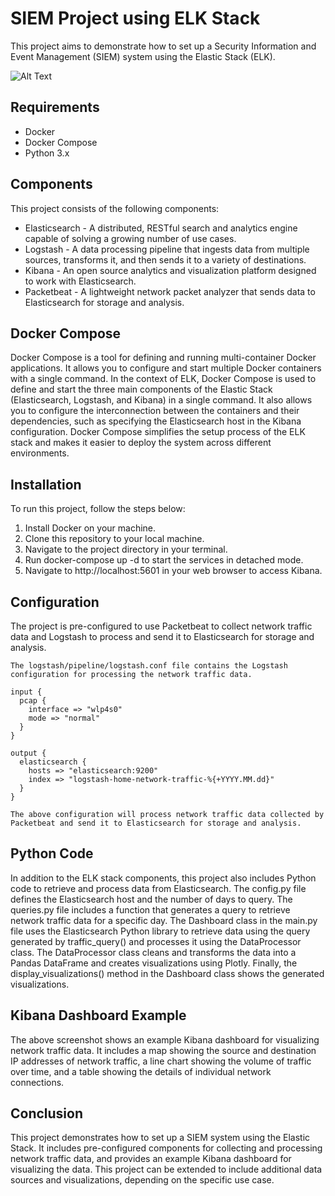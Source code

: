 # SIEM Project using ELK Stack

This project aims to demonstrate how to set up a Security Information and Event Management (SIEM) system using the Elastic Stack (ELK).

![Alt Text](https://www.elastic.co/guide/en/beats/packetbeat/current/images/flows.png)

## Requirements

* Docker
* Docker Compose
* Python 3.x

## Components

This project consists of the following components:

* Elasticsearch - A distributed, RESTful search and analytics engine capable of solving a growing number of use cases.
* Logstash - A data processing pipeline that ingests data from multiple sources, transforms it, and then sends it to a variety of destinations.
* Kibana - An open source analytics and visualization platform designed to work with Elasticsearch.
* Packetbeat - A lightweight network packet analyzer that sends data to Elasticsearch for storage and analysis.

## Docker Compose

Docker Compose is a tool for defining and running multi-container Docker applications. It allows you to configure and start multiple Docker containers with a single command. In the context of ELK, Docker Compose is used to define and start the three main components of the Elastic Stack (Elasticsearch, Logstash, and Kibana) in a single command. It also allows you to configure the interconnection between the containers and their dependencies, such as specifying the Elasticsearch host in the Kibana configuration. Docker Compose simplifies the setup process of the ELK stack and makes it easier to deploy the system across different environments.

## Installation

To run this project, follow the steps below:

1. Install Docker on your machine.
2. Clone this repository to your local machine.
3. Navigate to the project directory in your terminal.
4. Run docker-compose up -d to start the services in detached mode.
5. Navigate to http://localhost:5601 in your web browser to access Kibana.

## Configuration

The project is pre-configured to use Packetbeat to collect network traffic data and Logstash to process and send it to Elasticsearch for storage and analysis.

    The logstash/pipeline/logstash.conf file contains the Logstash configuration for processing the network traffic data.

```
input {
  pcap {
    interface => "wlp4s0"
    mode => "normal"
  }
}

output {
  elasticsearch {
    hosts => "elasticsearch:9200"
    index => "logstash-home-network-traffic-%{+YYYY.MM.dd}"
  }
}

```

    The above configuration will process network traffic data collected by Packetbeat and send it to Elasticsearch for storage and analysis.

## Python Code

In addition to the ELK stack components, this project also includes Python code to retrieve and process data from Elasticsearch. The config.py file defines the Elasticsearch host and the number of days to query. The queries.py file includes a function that generates a query to retrieve network traffic data for a specific day. The Dashboard class in the main.py file uses the Elasticsearch Python library to retrieve data using the query generated by traffic_query() and processes it using the DataProcessor class. The DataProcessor class cleans and transforms the data into a Pandas DataFrame and creates visualizations using Plotly. Finally, the display_visualizations() method in the Dashboard class shows the generated visualizations.

## Kibana Dashboard Example

The above screenshot shows an example Kibana dashboard for visualizing network traffic data. It includes a map showing the source and destination IP addresses of network traffic, a line chart showing the volume of traffic over time, and a table showing the details of individual network connections.

## Conclusion

This project demonstrates how to set up a SIEM system using the Elastic Stack. It includes pre-configured components for collecting and processing network traffic data, and provides an example Kibana dashboard for visualizing the data. This project can be extended to include additional data sources and visualizations, depending on the specific use case.
